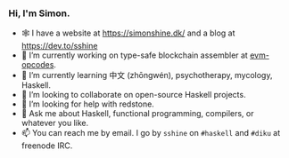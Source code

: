 ### Hi, I'm Simon.

- 🕸 I have a website at https://simonshine.dk/ and a blog at https://dev.to/sshine
- 🔭 I’m currently working on type-safe blockchain assembler at [evm-opcodes](https://github.com/sshine/evm-opcodes/).
- 🌱 I’m currently learning 中文 (zhōngwén), psychotherapy, mycology, Haskell.
- 👯 I’m looking to collaborate on open-source Haskell projects.
- 🤔 I’m looking for help with redstone.
- 💬 Ask me about Haskell, functional programming, compilers, or whatever you like.
- 📫 You can reach me by email. I go by `sshine` on `#haskell` and `#diku` at freenode IRC.
